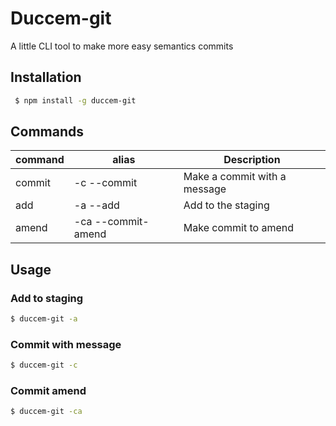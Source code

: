 # Duccem-git 

A little CLI tool to make more easy semantics commits

## Installation

```bash
 $ npm install -g duccem-git
```

## Commands

| command | alias                | Description                  |
| --------|----------------------|------------------------------|
| commit  | -c --commit          | Make a commit with a message |
| add     | -a --add             | Add to the staging           |
| amend   | -ca --commit-amend   | Make commit to amend         |

## Usage 

### Add to staging
```bash
$ duccem-git -a
```

### Commit with message
```bash
$ duccem-git -c
```

### Commit amend
```bash
$ duccem-git -ca
```